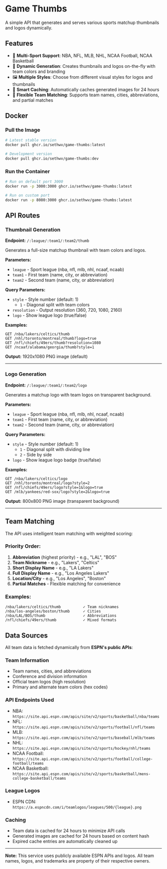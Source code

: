 # Game Thumbs

A simple API that generates and serves various sports matchup thumbnails and logos dynamically.

## Features

- 🏀 **Multi-Sport Support**: NBA, NFL, MLB, NHL, NCAA Football, NCAA Basketball
- 🎨 **Dynamic Generation**: Creates thumbnails and logos on-the-fly with team colors and branding
- 🖼️ **Multiple Styles**: Choose from different visual styles for logos and thumbnails
- 💾 **Smart Caching**: Automatically caches generated images for 24 hours
- 🎯 **Flexible Team Matching**: Supports team names, cities, abbreviations, and partial matches

## Docker

### Pull the Image

```bash
# Latest stable version
docker pull ghcr.io/sethwv/game-thumbs:latest

# Development version
docker pull ghcr.io/sethwv/game-thumbs:dev
```

### Run the Container

```bash
# Run on default port 3000
docker run -p 3000:3000 ghcr.io/sethwv/game-thumbs:latest

# Run on custom port
docker run -p 8080:3000 ghcr.io/sethwv/game-thumbs:latest
```

## API Routes

### Thumbnail Generation

**Endpoint:** `/:league/:team1/:team2/thumb`

Generates a full-size matchup thumbnail with team colors and logos.

**Parameters:**
- `league` - Sport league (nba, nfl, mlb, nhl, ncaaf, ncaab)
- `team1` - First team (name, city, or abbreviation)
- `team2` - Second team (name, city, or abbreviation)

**Query Parameters:**
- `style` - Style number (default: 1)
  - `1` - Diagonal split with team colors
- `resolution` - Output resolution (360, 720, 1080, 2160)
- `logo` - Show league logo (true/false)

**Examples:**
```
GET /nba/lakers/celtics/thumb
GET /nhl/toronto/montreal/thumb?logo=true
GET /nfl/chiefs/49ers/thumb?resolution=1080
GET /ncaaf/alabama/georgia/thumb?style=1
```

**Output:** 1920x1080 PNG image (default)

---

### Logo Generation

**Endpoint:** `/:league/:team1/:team2/logo`

Generates a matchup logo with team logos on transparent background.

**Parameters:**
- `league` - Sport league (nba, nfl, mlb, nhl, ncaaf, ncaab)
- `team1` - First team (name, city, or abbreviation)
- `team2` - Second team (name, city, or abbreviation)

**Query Parameters:**
- `style` - Style number (default: 1)
  - `1` - Diagonal split with dividing line
  - `2` - Side by side
- `logo` - Show league logo badge (true/false)

**Examples:**
```
GET /nba/lakers/celtics/logo
GET /nhl/toronto/montreal/logo?style=2
GET /nfl/chiefs/49ers/logo?style=1&logo=true
GET /mlb/yankees/red-sox/logo?style=2&logo=true
```

**Output:** 800x800 PNG image (transparent background)

---

## Team Matching

The API uses intelligent team matching with weighted scoring:

### Priority Order:
1. **Abbreviation** (highest priority) - e.g., "LAL", "BOS"
2. **Team Nickname** - e.g., "Lakers", "Celtics"
3. **Short Display Name** - e.g., "LA Lakers"
4. **Full Display Name** - e.g., "Los Angeles Lakers"
5. **Location/City** - e.g., "Los Angeles", "Boston"
6. **Partial Matches** - Flexible matching for convenience

### Examples:
```
/nba/lakers/celtics/thumb          ✓ Team nicknames
/nba/los-angeles/boston/thumb      ✓ Cities
/nba/LAL/BOS/thumb                 ✓ Abbreviations
/nfl/chiefs/49ers/thumb            ✓ Mixed formats
```

## Data Sources

All team data is fetched dynamically from **ESPN's public APIs**:

### Team Information
- Team names, cities, and abbreviations
- Conference and division information
- Official team logos (high resolution)
- Primary and alternate team colors (hex codes)

### API Endpoints Used
- NBA: `https://site.api.espn.com/apis/site/v2/sports/basketball/nba/teams`
- NFL: `https://site.api.espn.com/apis/site/v2/sports/football/nfl/teams`
- MLB: `https://site.api.espn.com/apis/site/v2/sports/baseball/mlb/teams`
- NHL: `https://site.api.espn.com/apis/site/v2/sports/hockey/nhl/teams`
- NCAA Football: `https://site.api.espn.com/apis/site/v2/sports/football/college-football/teams`
- NCAA Basketball: `https://site.api.espn.com/apis/site/v2/sports/basketball/mens-college-basketball/teams`

### League Logos
- ESPN CDN: `https://a.espncdn.com/i/teamlogos/leagues/500/{league}.png`

### Caching
- Team data is cached for 24 hours to minimize API calls
- Generated images are cached for 24 hours based on content hash
- Expired cache entries are automatically cleaned up

---

**Note:** This service uses publicly available ESPN APIs and logos. All team names, logos, and trademarks are property of their respective owners.
